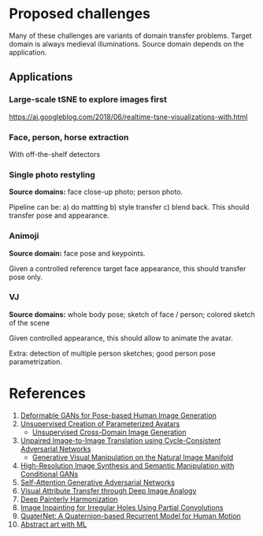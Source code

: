 # Proposed challenges
Many of these challenges are variants of domain transfer problems. Target domain is always medieval illuminations. Source domain depends on the application.

## Applications

### Large-scale tSNE to explore images first
https://ai.googleblog.com/2018/06/realtime-tsne-visualizations-with.html

### Face, person, horse extraction
With off-the-shelf detectors

### Single photo restyling
**Source domains:** face close-up photo; person photo.

Pipeline can be: a) do mattting b) style transfer c) blend back. This should transfer pose and appearance.

###  Animoji
**Source domain:** face pose and keypoints.

Given a controlled reference target face appearance, this should transfer pose only.

### VJ
**Source domains:** whole body pose; sketch of face / person; colored sketch of the scene

Given controlled appearance, this should allow to animate the avatar.

Extra: detection of multiple person sketches; good person pose parametrization.

# References
1. [Deformable GANs for Pose-based Human Image Generation](https://arxiv.org/abs/1801.00055)
2. [Unsupervised Creation of Parameterized Avatars](https://arxiv.org/abs/1704.05693)
   * [Unsupervised Cross-Domain Image Generation](https://arxiv.org/abs/1611.02200)
3. [Unpaired Image-to-Image Translation using Cycle-Consistent Adversarial Networks](https://arxiv.org/abs/1703.10593)
   * [Generative Visual Manipulation on the Natural Image Manifold](https://arxiv.org/abs/1609.03552)
4. [High-Resolution Image Synthesis and Semantic Manipulation with Conditional GANs](https://arxiv.org/abs/1711.11585)
5. [Self-Attention Generative Adversarial Networks](https://arxiv.org/abs/1805.08318)
6. [Visual Attribute Transfer through Deep Image Analogy](https://arxiv.org/abs/1705.01088)
7. [Deep Painterly Harmonization](https://arxiv.org/abs/1804.03189)
8. [Image Inpainting for Irregular Holes Using Partial Convolutions](https://arxiv.org/abs/1804.07723)
9. [QuaterNet: A Quaternion-based Recurrent Model for Human Motion](https://arxiv.org/abs/1805.06485)
10. [Abstract art with ML](https://janhuenermann.com/blog/abstract-art-with-ml)
